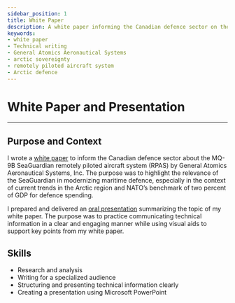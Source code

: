 ```yaml
---
sidebar_position: 1
title: White Paper
description: A white paper informing the Canadian defence sector on the MQ-9B SeaGuardian RPAS and its role in modernizing maritime defence amid Arctic security trends and NATO defence spending benchmarks
keywords: 
- white paper
- Technical writing
- General Atomics Aeronautical Systems
- arctic sovereignty
- remotely piloted aircraft system
- Arctic defence 
---
```

# White Paper and Presentation

---

## Purpose and Context

I wrote a [white paper](https://www.dropbox.com/scl/fi/8rmz6hax3ii5ytbx9xpqd/JGuinoiseau-White-Paper.pdf?rlkey=3n66f7nzrmjexk96f338by8y8&st=6sxzqzga&dl=0) to inform the Canadian defence sector about the MQ-9B SeaGuardian remotely piloted aircraft system (RPAS) by General Atomics Aeronautical Systems, Inc. The purpose was to highlight the relevance of the SeaGuardian in modernizing maritime defence, especially in the context of current trends in the Arctic region and NATO’s benchmark of two percent of GDP for defence spending.

I prepared and delivered an [oral presentation](https://youtu.be/5TLwN55bXEE) summarizing the topic of my white paper. The purpose was to practice communicating technical information in a clear and engaging manner while using visual aids to support key points from my white paper.

## Skills
- Research and analysis
- Writing for a specialized audience
- Structuring and presenting technical information clearly
- Creating a presentation using Microsoft PowerPoint 

